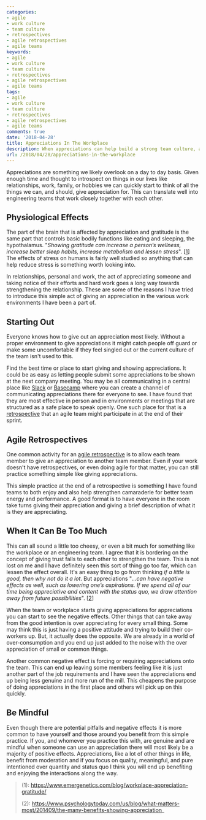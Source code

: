 ```yaml
---
categories:
- agile
- work culture
- team culture
- retrospectives
- agile retrospectives
- agile teams
keywords:
- agile
- work culture
- team culture
- retrospectives
- agile retrospectives
- agile teams
tags:
- agile
- work culture
- team culture
- retrospectives
- agile retrospectives
- agile teams
comments: true
date: '2018-04-28'
title: Appreciations In The Workplace
description: When appreciations can help build a strong team culture, and how to not overdo it.
url: /2018/04/28/appreciations-in-the-workplace
---
```

Appreciations are something we likely overlook on a day to day basis. Given enough
time and thought to introspect on things in our lives like relationships, work,
family, or hobbies we can quickly start to think of all the things we can, and should, give appreciation for. This can translate well into engineering teams that
work closely together with each other.

<!--more-->

## Physiological Effects

The part of the brain that is affected by appreciation and gratitude is the same
part that controls basic bodily functions like eating and sleeping, the
hypothalamus. "_Showing gratitude can increase a person’s wellness, increase better
sleep habits, increase metabolism and lessen stress_". [[1][1]] The effects of
stress on humans is fairly well studied so anything that can help reduce stress
is something worth looking into.

In relationships, personal and work, the act of appreciating someone and taking
notice of their efforts and hard work goes a long way towards strengthening the
relationship. These are some of the reasons I have tried to introduce this simple
act of giving an appreciation in the various work environments I have been a part of.

## Starting Out

Everyone knows how to give out an appreciation most likely. Without a proper
environment to give appreciations it might catch people off guard or make some
uncomfortable if they feel singled out or the current culture of the team isn't
used to this.

Find the best time or place to start giving and showing appreciations. It could
be as easy as letting people submit some appreciations to be shown at the next
company meeting. You may be all communicating in a central place like [Slack][slack]
or [Basecamp][basecamp] where you can create a channel of communicating appreciations
there for everyone to see. I have found that they are most effective in person and
in environments or meetings that are structured as a safe place to speak openly.
One such place for that is a [retrospective][retro] that an agile team might
participate in at the end of their sprint.

## Agile Retrospectives

One common activity for an [agile retrospective][retro] is to allow each team
member to give an appreciation to another team member. Even if your work doesn't
have retrospectives, or even doing agile for that matter, you can still practice
something simple like giving appreciations.

This simple practice at the end of a retrospective is something I have found teams
to both enjoy and also help strengthen camaraderie for better team energy and
performance. A good format is to have everyone in the room take turns giving
their appreciation and giving a brief description of what it is they are appreciating.

## When It Can Be Too Much

This can all sound a little too cheesy, or even a bit much for something like
the workplace or an engineering team. I agree that it is bordering on the concept
of giving trust falls to each other to strengthen the team. This is not lost on
me and I have definitely seen this sort of thing go too far, which can lessen the
effect overall. It's an easy thing to go from thinking _if a little is good, then
why not do it a lot_. But appreciations "_...can have negative effects as well,
such as lowering one’s aspirations. If we spend all of our time being appreciative
and content with the status quo, we draw attention away from future possibilities_". [[2][2]]

When the team or workplace starts giving appreciations for appreciations you can
start to see the negative effects. Other things that can take away from the good
intention is over appreciating for every small thing. Some may think this is just
having a positive attitude and trying to build their co-workers up. But, it actually
does the opposite. We are already in a world of over-consumption and you end up
just added to the noise with the over appreciation of small or common things.

Another common negative effect is forcing or requiring appreciations onto the team.
This can end up leaving some members feeling like it is just another part of the
job requirements and I have seen the appreciations end up being less genuine and
more run of the mill. This cheapens the purpose of doing appreciations in the
first place and others will pick up on this quickly.

## Be Mindful

Even though there are potential pitfalls and negative effects it is more common
to have yourself and those around you benefit from this simple practice. If you,
and whomever you practice this with, are genuine and are mindful when someone can use an
appreciation there will most likely be a majority of positive effects.
Appreciations, like a lot of other things in life, benefit from moderation and
if you focus on quality, meaningful, and pure intentioned over quantity and
status quo I think you will end up benefiting and enjoying the interactions along
the way.

> (1): https://www.emergenetics.com/blog/workplace-appreciation-gratitude/
>
> (2): https://www.psychologytoday.com/us/blog/what-matters-most/201409/the-many-benefits-showing-appreciation_


[basecamp]: https://basecamp.com
[retro]: https://www.agilealliance.org/glossary/heartbeatretro/
[slack]: https://slack.com
[1]: https://www.emergenetics.com/blog/workplace-appreciation-gratitude/
[2]: https://www.psychologytoday.com/us/blog/what-matters-most/201409/the-many-benefits-showing-appreciation
